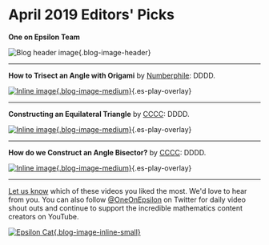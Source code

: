 # April 2019 Editors' Picks 

**One on Epsilon Team**

![Blog header image](https://es-app.com/assets/nswns1.jpg){.blog-image-header}


---
**How to Trisect an Angle with Origami** by [Numberphile](https://www.youtube.com/user/numberphile): DDDD.

[![Inline image](https://i.ytimg.com/vi/SL2lYcggGpc/mqdefault.jpg
){.blog-image-medium}](https://epsilonstream.com/video/cgggpc){.es-play-overlay}

---
**Constructing an Equilateral Triangle** by [CCCC](https://www.youtube.com/channel/UCX440GeRutiFNrkjuQAyw_A): DDDD.

[![Inline image](https://i.ytimg.com/vi/t-ZtoNhEYWQ/mqdefault.jpg
){.blog-image-medium}](https://epsilonstream.com/video/nheywq/){.es-play-overlay}


---
**How do we Construct an Angle Bisector?** by [CCCC](https://www.youtube.com/channel/UCiTjCIT_9EXV1Wp1cY0zaUA): DDDD.

[![Inline image](https://i.ytimg.com/vi/_JpwlTasQJ8/mqdefault.jpg
){.blog-image-medium}](https://epsilonstream.com/video/tasqj8/){.es-play-overlay}

---

[Let us know](https://oneonepsilon.com/contact-us/) which of these videos you liked the most. We'd love to hear from you. You can also follow [@OneOnEpsilon](https://twitter.com/oneonepsilon) on Twitter for daily video shout outs and continue to support the incredible mathematics content creators on YouTube.

[![Epsilon Cat](https://es-app.com/blog-assets/epsilonCat.jpg){.blog-image-inline-small}](https://www.youtube.com/watch?v=7zZhs3nMYKw)